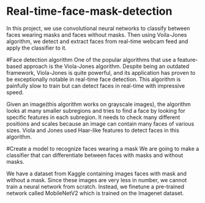 # Real-time-face-mask-detection
In this project, we use convolutional neural networks to classify between faces wearing masks and faces without masks. Then using Voila-Jones algorithm, we detect and extract faces from real-time webcam feed and apply the classifier to it.

#Face detection algorithm
One of the popular algorithms that use a feature-based approach is the Viola-Jones algorithm. Despite being an outdated framework, Viola-Jones is quite powerful, and its application has proven to be exceptionally notable in real-time face detection. This algorithm is painfully slow to train but can detect faces in real-time with impressive speed.

Given an image(this algorithm works on grayscale images), the algorithm looks at many smaller subregions and tries to find a face by looking for specific features in each subregion. It needs to check many different positions and scales because an image can contain many faces of various sizes. Viola and Jones used Haar-like features to detect faces in this algorithm.

#Create a model to recognize faces wearing a mask
We are going to make a classifier that can differentiate between faces with masks and without masks. 

We have a dataset from Kaggle containing images faces with mask and without a mask. Since these images are very less in number, we cannot train a neural network from scratch. Instead, we finetune a pre-trained network called MobileNetV2 which is trained on the Imagenet dataset.


